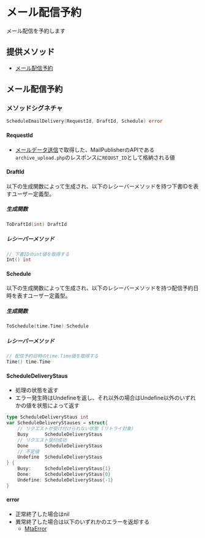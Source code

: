 # メール配信予約
メール配信を予約します

## 提供メソッド
- [メール配信予約](#メール配信予約)

## メール配信予約

### メソッドシグネチャ
```go
ScheduleEmailDelivery(RequestId, DraftId, Schedule) error
```

#### RequestId
- [メールデータ送信](./send_datas.md)で取得した、MailPublisherのAPIである`archive_upload.php`のレスポンスに`REQUST_ID`として格納される値

#### DraftId
以下の生成関数によって生成され、以下のレシーバーメソッドを持つ下書IDを表すユーザー定義型。
##### 生成関数
```go
ToDraftId(int) DraftId
```
##### レシーバーメソッド
```go
// 下書IDのint値を取得する
Int() int
```

#### Schedule
以下の生成関数によって生成され、以下のレシーバーメソッドを持つ配信予約日時を表すユーザー定義型。
##### 生成関数
```go
ToSchedule(time.Time) Schedule
```
##### レシーバーメソッド
```go
// 配信予約日時のtime.Time値を取得する
Time() time.Time
```

#### ScheduleDeliveryStaus
- 処理の状態を返す
- エラー発生時はUndefineを返し、それ以外の場合はUndefine以外のいずれかの値を状態によって返す
```go
type ScheduleDeliveryStaus int
var ScheduleDeliveryStauses = struct{
    // リクエストが受け付けられない状態 (リトライ対象)
    Busy      ScheduleDeliveryStaus
    // リクエスト受付成功
    Done      ScheduleDeliveryStaus
    // 不定値
    Undefine  ScheduleDeliveryStaus
} {
    Busy:     ScheduleDeliveryStaus{1}
    Done:     ScheduleDeliveryStaus{0}
    Undefine: ScheduleDeliveryStaus{-1}
}
```

#### error
- 正常終了した場合はnil
- 異常終了した場合は以下のいずれかのエラーを返却する
    + [MtaError](./mta_error.md)
